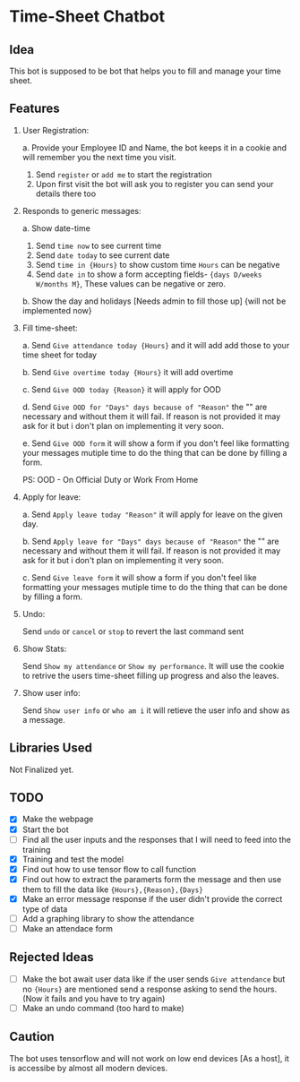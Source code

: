 # Time-Sheet Chatbot

## Idea

This bot is supposed to be bot that helps you to fill and manage your time sheet.

## Features

1. User Registration:

    a. Provide your Employee ID and Name, the bot keeps it in a cookie and will remember you the next time you visit.
    1. Send `register` or `add me` to start the registration
    2. Upon first visit the bot will ask you to register you can send your details there too

2. Responds to generic messages:

    a. Show date-time
    1. Send `time now` to see current time
    2. Send `date today` to see current date
    3. Send `time in {Hours}` to show custom time `Hours` can be negative
    4. Send `date in` to show a form accepting fields- `{days D/weeks W/months M}`, These values can be negative or zero.

    b. Show the day and holidays [Needs admin to fill those up] {will not be implemented now}

3. Fill time-sheet:

    a. Send `Give attendance today {Hours}` and it will add add those to your time sheet for today

    b. Send `Give overtime today {Hours}` it will add overtime

    c. Send `Give OOD today {Reason}` it will apply for OOD

    d. Send `Give OOD for "Days" days because of "Reason"` the "" are necessary and without them it will fail. If reason is not provided it may ask for it but i don't plan on implementing it very soon.

    e. Send `Give OOD form` it will show a form if you don't feel like formatting your messages mutiple time to do the thing that can be done by filling a form.

    PS: OOD - On Official Duty or Work From Home

4. Apply for leave:

    a. Send `Apply leave today "Reason"` it will apply for leave on the given day.

    b. Send `Apply leave for "Days" days because of "Reason"` the "" are necessary and without them it will fail. If reason is not provided it may ask for it but i don't plan on implementing it very soon.

    c. Send `Give leave form` it will show a form if you don't feel like formatting your messages mutiple time to do the thing that can be done by filling a form.

5. Undo:

    Send `undo` or `cancel` or `stop` to revert the last command sent

6. Show Stats:

    Send `Show my attendance` or `Show my performance`. It will use the cookie to retrive the users time-sheet filling up progress and also the leaves.

7. Show user info:

    Send `Show user info` or `who am i` it will retieve the user info and show as a message.

## Libraries Used

 Not Finalized yet.

## TODO

- [X] Make the webpage
- [X] Start the bot
- [ ] Find all the user inputs and the responses that I will need to feed into the training
- [X] Training and test the model
- [X] Find out how to use tensor flow to call function
- [X] Find out how to extract the paramerts form the message and then use them to fill the data like `{Hours},{Reason},{Days}`
- [X] Make an error message response if the user didn't provide the correct type of data
- [ ] Add a graphing library to show the attendance
- [ ] Make an attendace form

## Rejected Ideas

- [ ] Make the bot await user data like if the user sends `Give attendance` but no `{Hours}` are mentioned send a response asking to send the hours. (Now it fails and you have to try again)
- [ ] Make an undo command (too hard to make)

## Caution

The bot uses tensorflow and will not work on low end devices [As a host], it is accessibe by almost all modern devices.
